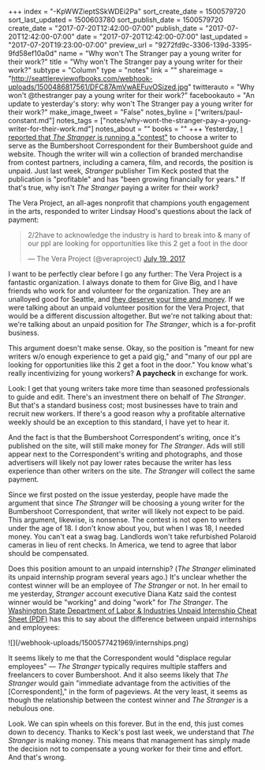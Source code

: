 +++
index = "-KpWWZieptSSkWDEi2Pa"
sort_create_date = 1500579720
sort_last_updated = 1500603780
sort_publish_date = 1500579720
create_date = "2017-07-20T12:42:00-07:00"
publish_date = "2017-07-20T12:42:00-07:00"
date = "2017-07-20T12:42:00-07:00"
last_updated = "2017-07-20T19:23:00-07:00"
preview_url = "9272fd9c-3306-139d-3395-9fd58ef10a0d"
name = "Why won't The Stranger pay a young writer for their work?"
title = "Why won't The Stranger pay a young writer for their work?"
subtype = "Column"
type = "notes"
link = ""
shareimage = "http://seattlereviewofbooks.com/webhook-uploads/1500486817561/DFC87AmVwAEFuvOSized.jpg"
twitterauto = "Why won't @thestranger pay a young writer for their work?"
facebookauto = "An update to yesterday's story: why won't The Stranger pay a young writer for their work?"
make_image_tweet = "False"
notes_byline = ["writers/paul-constant.md"]
notes_tags = ["notes/why-wont-the-stranger-pay-a-young-writer-for-their-work.md"]
notes_about = ""
books = ""
+++
Yesterday, [I reported that *The Stranger* is running a "contest"](http://www.seattlereviewofbooks.com/notes/2017/07/19/is-the-stranger-running-a-contest-where-winners-cover-bumbershoot-as-unpaid-marketers/) to choose a writer to serve as the Bumbershoot Correspondent for their Bumbershoot guide and website. Though the writer will win a collection of branded merchandise from contest partners, including a camera, film, and records, the position is unpaid. Just last week, *Stranger* publisher Tim Keck posted that the publication is "profitable" and has "been growing financially for years." If that's true, why isn't *The Stranger* paying a writer for their work? 

The Vera Project, an all-ages nonprofit that champions youth engagement in the arts, responded to writer Lindsay Hood's questions about the lack of payment:

<blockquote class="twitter-tweet" data-lang="en"><p lang="en" dir="ltr">2/2have to acknowledge the industry is hard to break into &amp; many of our ppl are looking for opportunities like this 2 get a foot in the door</p>&mdash; The Vera Project (@veraproject) <a href="https://twitter.com/veraproject/status/887805015418519552">July 19, 2017</a></blockquote>

I want to be perfectly clear before I go any further: The Vera Project is a fantastic organization. I always donate to them for Give Big, and I have friends who work for and volunteer for the organization. They are an unalloyed good for Seattle, and [they deserve your time and money](https://theveraproject.org/). If we were talking about an unpaid volunteer position for the Vera Project, that would be a different discussion altogether. But we're not talking about that: we're talking about an unpaid position for *The Stranger*, which is a for-profit business.

This argument doesn't make sense. Okay, so the position is "meant for new writers w/o enough experience to get a paid gig," and "many of our ppl are looking for opportunities like this 2 get a foot in the door." You know what's really incentivizing for young workers? **A paycheck** in exchange for work. 

Look: I get that young writers take more time than seasoned professionals to guide and edit. There's an investment there on behalf of *The Stranger*. But that's a standard business cost; most businesses have to train and recruit new workers. If there's a good reason why a profitable alternative weekly should be an exception to this standard, I have yet to hear it.

And the fact is that the Bumbershoot Correspondent's writing, once it's published on the site, will still make money for *The Stranger*. Ads will still appear next to the Correspondent's writing and photographs, and those advertisers will likely not pay lower rates because the writer has less experience than other writers on the site. *The Stranger* will collect the same payment. 

Since we first posted on the issue yesterday, people have made the argument that since *The Stranger* will be choosing a young writer for the Bumbershoot Correspondent, that writer will likely not expect to be paid. This argument, likewise, is nonsense. The contest is not open to writers under the age of 18. I don't know about you, but when I was 18, I needed money. You can't eat a swag bag. Landlords won't take refurbished Polaroid cameras in lieu of rent checks. In America, we tend to agree that labor should be compensated.

Does this position amount to an unpaid internship? (*The Stranger* eliminated its unpaid internship program several years ago.) It's unclear whether the contest winner will be an employee of *The Stranger* or not. In her email to me yesterday, *Stranger* account executive Diana Katz said the contest winner would be "working" and doing "work" for *The Stranger*. The [Washington State Department of Labor & Industries Unpaid Internship Cheat Sheet (PDF)](https://docs.google.com/viewer?url=http%3A%2F%2Fwww.lni.wa.gov%2FIPUB%2F700-173-000.pdf) has this to say about the difference between unpaid internships and employees:

<p class="image">![](/webhook-uploads/1500577421969/internships.png)</p>

It seems likely to me that the Correspondent would "displace regular employees" — *The Stranger* typically requires multiple staffers and freelancers to cover Bumbershoot. And it also seems likely that *The Stranger* would gain "immediate advantage from the activities of the [Correspondent]," in the form of pageviews. At the very least, it seems as though the relationship between the contest winner and *The Stranger* is a nebulous one.

Look. We can spin wheels on this forever. But in the end, this just comes down to decency. Thanks to Keck's post last week, we understand that *The Stranger* is making money. This means that management has simply made the decision not to compensate a young worker for their time and effort. And that's wrong.
